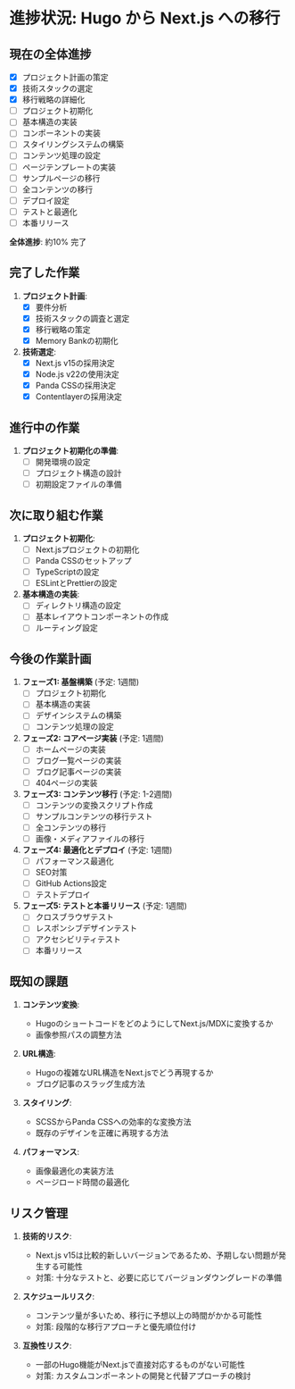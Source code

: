# 進捗状況: Hugo から Next.js への移行

## 現在の全体進捗
- [x] プロジェクト計画の策定
- [x] 技術スタックの選定
- [x] 移行戦略の詳細化
- [ ] プロジェクト初期化
- [ ] 基本構造の実装
- [ ] コンポーネントの実装
- [ ] スタイリングシステムの構築
- [ ] コンテンツ処理の設定
- [ ] ページテンプレートの実装
- [ ] サンプルページの移行
- [ ] 全コンテンツの移行
- [ ] デプロイ設定
- [ ] テストと最適化
- [ ] 本番リリース

**全体進捗**: 約10% 完了

## 完了した作業
1. **プロジェクト計画**:
   - [x] 要件分析
   - [x] 技術スタックの調査と選定
   - [x] 移行戦略の策定
   - [x] Memory Bankの初期化

2. **技術選定**:
   - [x] Next.js v15の採用決定
   - [x] Node.js v22の使用決定
   - [x] Panda CSSの採用決定
   - [x] Contentlayerの採用決定

## 進行中の作業
1. **プロジェクト初期化の準備**:
   - [ ] 開発環境の設定
   - [ ] プロジェクト構造の設計
   - [ ] 初期設定ファイルの準備

## 次に取り組む作業
1. **プロジェクト初期化**:
   - [ ] Next.jsプロジェクトの初期化
   - [ ] Panda CSSのセットアップ
   - [ ] TypeScriptの設定
   - [ ] ESLintとPrettierの設定

2. **基本構造の実装**:
   - [ ] ディレクトリ構造の設定
   - [ ] 基本レイアウトコンポーネントの作成
   - [ ] ルーティング設定

## 今後の作業計画
1. **フェーズ1: 基盤構築** (予定: 1週間)
   - [ ] プロジェクト初期化
   - [ ] 基本構造の実装
   - [ ] デザインシステムの構築
   - [ ] コンテンツ処理の設定

2. **フェーズ2: コアページ実装** (予定: 1週間)
   - [ ] ホームページの実装
   - [ ] ブログ一覧ページの実装
   - [ ] ブログ記事ページの実装
   - [ ] 404ページの実装

3. **フェーズ3: コンテンツ移行** (予定: 1-2週間)
   - [ ] コンテンツの変換スクリプト作成
   - [ ] サンプルコンテンツの移行テスト
   - [ ] 全コンテンツの移行
   - [ ] 画像・メディアファイルの移行

4. **フェーズ4: 最適化とデプロイ** (予定: 1週間)
   - [ ] パフォーマンス最適化
   - [ ] SEO対策
   - [ ] GitHub Actions設定
   - [ ] テストデプロイ

5. **フェーズ5: テストと本番リリース** (予定: 1週間)
   - [ ] クロスブラウザテスト
   - [ ] レスポンシブデザインテスト
   - [ ] アクセシビリティテスト
   - [ ] 本番リリース

## 既知の課題
1. **コンテンツ変換**:
   - HugoのショートコードをどのようにしてNext.js/MDXに変換するか
   - 画像参照パスの調整方法

2. **URL構造**:
   - Hugoの複雑なURL構造をNext.jsでどう再現するか
   - ブログ記事のスラッグ生成方法

3. **スタイリング**:
   - SCSSからPanda CSSへの効率的な変換方法
   - 既存のデザインを正確に再現する方法

4. **パフォーマンス**:
   - 画像最適化の実装方法
   - ページロード時間の最適化

## リスク管理
1. **技術的リスク**:
   - Next.js v15は比較的新しいバージョンであるため、予期しない問題が発生する可能性
   - 対策: 十分なテストと、必要に応じてバージョンダウングレードの準備

2. **スケジュールリスク**:
   - コンテンツ量が多いため、移行に予想以上の時間がかかる可能性
   - 対策: 段階的な移行アプローチと優先順位付け

3. **互換性リスク**:
   - 一部のHugo機能がNext.jsで直接対応するものがない可能性
   - 対策: カスタムコンポーネントの開発と代替アプローチの検討
